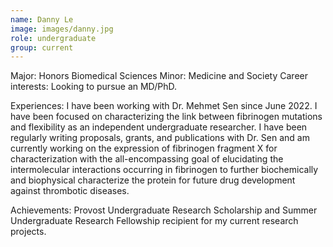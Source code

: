 ```yaml
---
name: Danny Le
image: images/danny.jpg
role: undergraduate
group: current
---
```


Major: Honors Biomedical Sciences 
Minor: Medicine and Society
Career interests: Looking to pursue an MD/PhD.

Experiences: I have been working with Dr. Mehmet Sen since June 2022. I have been focused on characterizing the link between fibrinogen mutations and flexibility as an independent undergraduate researcher. I have been regularly writing proposals, grants, and publications with Dr. Sen and am currently working on the expression of fibrinogen fragment X for characterization with the all-encompassing goal of elucidating the intermolecular interactions occurring in fibrinogen to further biochemically and biophysical characterize the protein for future drug development against thrombotic diseases.

Achievements: Provost Undergraduate Research Scholarship and Summer Undergraduate Research Fellowship recipient for my current research projects.
